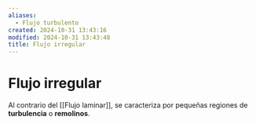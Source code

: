 ```yaml
---
aliases:
  - Flujo turbulento
created: 2024-10-31 13:43:16
modified: 2024-10-31 13:43:48
title: Flujo irregular
---
```


# Flujo irregular

Al contrario del [[Flujo laminar]], se caracteriza por pequeñas regiones de **turbulencia** o **remolinos**.
